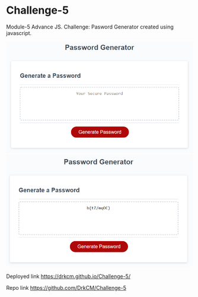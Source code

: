 # Challenge-5
Module-5 Advance JS.  Challenge: Pasword Generator created using javascript.

![Alt text](<Demo 01.png>)  ![Alt text](<Demo 02.png>)

Deployed link https://drkcm.github.io/Challenge-5/

Repo link https://github.com/DrkCM/Challenge-5
